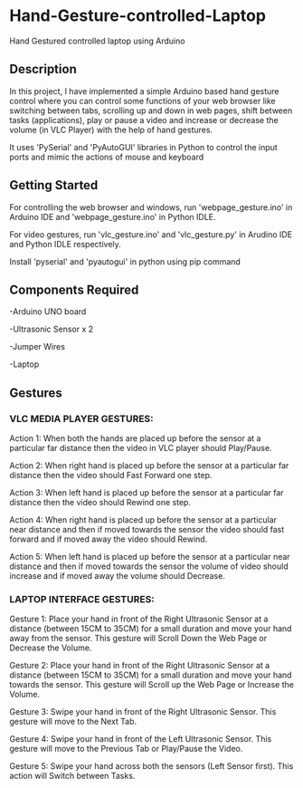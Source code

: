 # Hand-Gesture-controlled-Laptop
Hand Gestured controlled laptop using Arduino

## Description

In this project, I have implemented a simple Arduino based hand gesture control where you can control some functions of your web browser like switching between tabs, scrolling up and down in web pages, shift between tasks (applications), play or pause a video and increase or decrease the volume (in VLC Player) with the help of hand gestures.

It uses 'PySerial' and 'PyAutoGUI' libraries in Python to control the input ports and mimic the actions of mouse and keyboard

## Getting Started
For controlling the web browser and windows, run 'webpage_gesture.ino' in Arduino IDE and 'webpage_gesture.ino' in Python IDLE.

For video gestures, run 'vlc_gesture.ino' and 'vlc_gesture.py' in Arudino IDE and Python IDLE respectively.

Install 'pyserial' and 'pyautogui' in python using pip command

## Components Required
-Arduino UNO board

-Ultrasonic Sensor x 2

-Jumper Wires

-Laptop

## Gestures

### VLC MEDIA PLAYER GESTURES:
Action 1: When both the hands are placed up before the sensor at a particular far distance then the video in VLC player should Play/Pause.

Action 2: When right hand is placed up before the sensor at a particular far distance then the video should Fast Forward one step.

Action 3: When left hand is placed up before the sensor at a particular far distance then the video should Rewind one step.

Action 4: When right hand is placed up before the sensor at a particular near distance and then if moved towards the sensor the video should fast forward and if moved away the video should Rewind.

Action 5: When left hand is placed up before the sensor at a particular near distance and then if moved towards the sensor the volume of video should increase and if moved away the volume should Decrease.

### LAPTOP INTERFACE GESTURES:
Gesture 1: Place your hand in front of the Right Ultrasonic Sensor at a distance (between 15CM to 35CM) for a small duration and move your hand away from the sensor. This gesture will Scroll Down the Web Page or Decrease the Volume.

Gesture 2: Place your hand in front of the Right Ultrasonic Sensor at a distance (between 15CM to 35CM) for a small duration and move your hand towards the sensor. This gesture will Scroll up the Web Page or Increase the Volume.

Gesture 3: Swipe your hand in front of the Right Ultrasonic Sensor. This gesture will move to the Next Tab.

Gesture 4: Swipe your hand in front of the Left Ultrasonic Sensor. This gesture will move to the Previous Tab or Play/Pause the Video.

Gesture 5: Swipe your hand across both the sensors (Left Sensor first). This action will Switch between Tasks.


